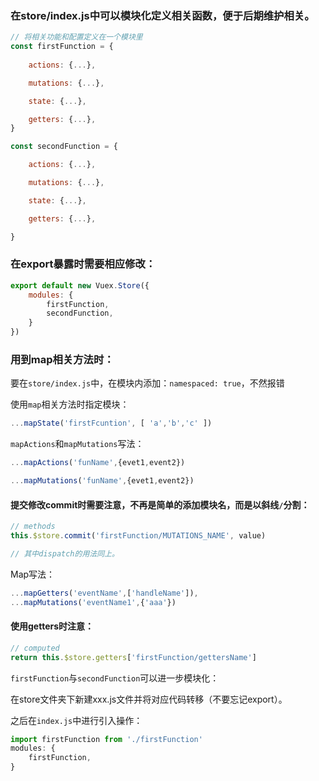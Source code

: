  ### 在store/index.js中可以模块化定义相关函数，便于后期维护相关。

```js
// 将相关功能和配置定义在一个模块里
const firstFunction = {
    
    actions: {...},

    mutations: {...},

    state: {...},

    getters: {...},
}

const secondFunction = {

    actions: {...},

    mutations: {...},

    state: {...},

    getters: {...},

}
```
### 在export暴露时需要相应修改：
```js
export default new Vuex.Store({
    modules: {
        firstFunction,
        secondFunction,
    }
})
```


### 用到map相关方法时：

要在`store/index.js`中，在模块内添加：`namespaced: true`，不然报错

使用`map`相关方法时指定模块：
```js
...mapState('firstFcuntion', [ 'a','b','c' ])
```
`mapActions`和`mapMutations`写法：
```js
...mapActions('funName',{evet1,event2})

...mapMutations('funName',{evet1,event2})
```

#### 提交修改commit时需要注意，不再是简单的添加模块名，而是以斜线`/`分割：

```js
// methods
this.$store.commit('firstFunction/MUTATIONS_NAME', value)

// 其中dispatch的用法同上。
```
Map写法：
```js
...mapGetters('eventName',['handleName']),
...mapMutations('eventName1',{'aaa'})
```
#### 使用getters时注意：
```js
// computed
return this.$store.getters['firstFunction/gettersName']
```
`firstFunction`与`secondFunction`可以进一步模块化：

在store文件夹下新建xxx.js文件并将对应代码转移（不要忘记export）。

之后在`index.js`中进行引入操作：
```js
import firstFunction from './firstFunction'
modules: {
    firstFunction,
}
```
